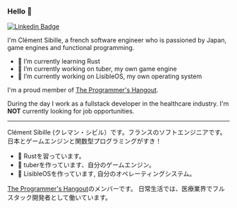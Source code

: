 ### Hello 👋
[![Linkedin Badge](https://img.shields.io/badge/-Lisible-blue?style=flat-square&logo=Linkedin&logoColor=white&link=https://www.linkedin.com/in/lisible/)](https://www.linkedin.com/in/lisible/)

I'm Clément Sibille, a french software engineer who is passioned by Japan, game engines and functional programming.


- 🌱 I’m currently learning Rust
- 🔭 I’m currently working on tuber, my own game engine
- 🔭 I’m currently working on LisibleOS, my own operating system

I'm a proud member of [The Programmer's Hangout](https://discord.gg/programming).

During the day I work as a fullstack developer in the healthcare industry. I'm **NOT** currently looking for job opportunities.

---


Clément Sibille (クレマン・シビル）です。フランスのソフトエンジニアです。
日本とゲームエンジンと関数型プログラミングがすき！

* 🌱 Rustを習っています。
* 🔭 tuberを作っています、自分のゲームエンジン。
* 🔭 LisibleOSを作っています, 自分のオペレーティングシステム。

[The Programmer's Hangout](https://discord.gg/programming)のメンバーです。
日常生活では、医療業界でフルスタック開発者として働いています。





<!--
**Lisible/lisible** is a ✨ _special_ ✨ repository because its `README.md` (this file) appears on your GitHub profile.

Here are some ideas to get you started:

- 🔭 I’m currently working on ...
- 🌱 I’m currently learning ...
- 👯 I’m looking to collaborate on ...
- 🤔 I’m looking for help with ...
- 💬 Ask me about ...
- 📫 How to reach me: ...
- 😄 Pronouns: ...
- ⚡ Fun fact: ...
-->
